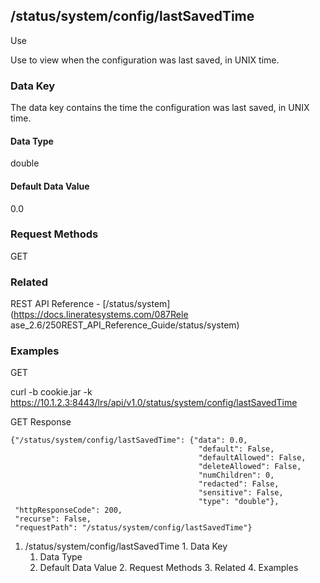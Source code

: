 ## /status/system/config/lastSavedTime

Use

Use to view when the configuration was last saved, in UNIX time.

### Data Key

The data key contains the time the configuration was last saved, in UNIX time.

#### Data Type

double

#### Default Data Value

0.0

### Request Methods

GET

### Related

REST API Reference - [/status/system](https://docs.lineratesystems.com/087Rele
ase_2.6/250REST_API_Reference_Guide/status/system)

### Examples

GET

curl -b cookie.jar -k
https://10.1.2.3:8443/lrs/api/v1.0/status/system/config/lastSavedTime

GET Response

    
    
    {"/status/system/config/lastSavedTime": {"data": 0.0,
                                              "default": False,
                                              "defaultAllowed": False,
                                              "deleteAllowed": False,
                                              "numChildren": 0,
                                              "redacted": False,
                                              "sensitive": False,
                                              "type": "double"},
     "httpResponseCode": 200,
     "recurse": False,
     "requestPath": "/status/system/config/lastSavedTime"}
    

  1. /status/system/config/lastSavedTime
    1. Data Key
      1. Data Type
      2. Default Data Value
    2. Request Methods
    3. Related
    4. Examples

